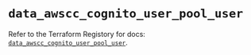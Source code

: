 # `data_awscc_cognito_user_pool_user`

Refer to the Terraform Registory for docs: [`data_awscc_cognito_user_pool_user`](https://registry.terraform.io/providers/hashicorp/awscc/0.70.0/docs/data-sources/cognito_user_pool_user).
